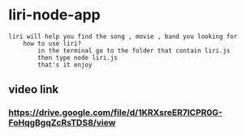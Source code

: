 # liri-node-app
    liri will help you find the song , movie , band you looking for
        how to use liri?
            in the terminal go to the folder that contain liri.js
            then type node liri.js
            that's it enjoy
## video link
### https://drive.google.com/file/d/1KRXsreER7lCPR0G-FoHqgBgqZcRsTDS8/view